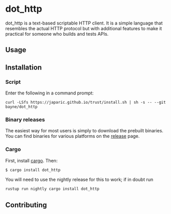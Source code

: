 # dot_http

dot_http is a text-based scriptable HTTP client. It is a simple language that resembles the actual HTTP protocol but with additional features to make it practical for someone who builds and tests APIs.

## Usage

## Installation

### Script

Enter the following in a command prompt:

```
curl -LSfs https://japaric.github.io/trust/install.sh | sh -s -- --git bayne/dot_http
```

### Binary releases

The easiest way for most users is simply to download the prebuilt binaries.
You can find binaries for various platforms on the
[release](https://github.com/bayne/dot_http/releases) page.

### Cargo

First, install [cargo](https://rustup.rs/). Then:

```bash
$ cargo install dot_http
```

You will need to use the nightly release for this to work; if in doubt run

```bash
rustup run nightly cargo install dot_http
```

## Contributing
